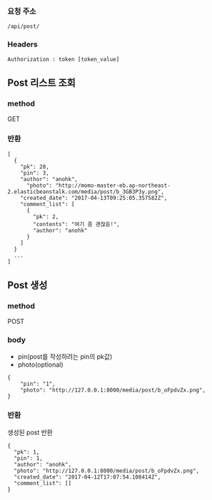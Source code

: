 ### 요청 주소
```
/api/post/
```
### Headers
```
Authorization : token [token_value]
```
## Post 리스트 조회

### method

GET

### 반환

```
[
  {
    "pk": 28,
    "pin": 3,
    "author": "anohk",
      "photo": "http://momo-master-eb.ap-northeast-2.elasticbeanstalk.com/media/post/b_3GB3P3y.png",
    "created_date": "2017-04-13T09:25:05.357582Z",
    "comment_list": [
      {
        "pk": 2,
        "contents": "여기 좀 괜찮음!",
        "author": "anohk"
      }
    ]
  }
  ...
]
```

## Post 생성

### method

POST

### body

- pin(post를 작성하려는 pin의 pk값)
- photo(optional)

```
{
    "pin": "1",
    "photo": "http://127.0.0.1:8000/media/post/b_oFpdvZx.png",
}
```

### 반환

생성된 post 반환

```
{
  "pk": 1,
  "pin": 1,
  "author": "anohk",
  "photo": "http://127.0.0.1:8000/media/post/b_oFpdvZx.png",
  "created_date": "2017-04-12T17:07:54.108414Z",
  "comment_list": []
}
```




